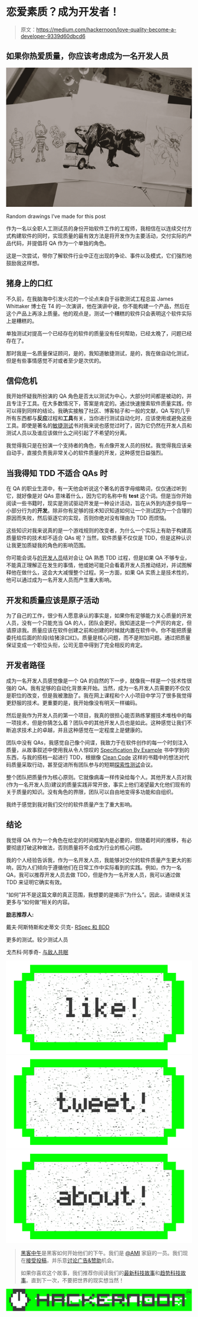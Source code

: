 # 恋爱素质？成为开发者！

> 原文：<https://medium.com/hackernoon/love-quality-become-a-developer-9339d60dbcd6>

## 如果你热爱质量，你应该考虑成为一名开发人员

![](img/87f3791083d94ebe11b9ad34b38674af.png)

Random drawings I’ve made for this post

作为一名以全职人工测试员的身份开始软件工作的工程师，我相信在以连续交付方式构建软件的同时，实现质量的最有效方法是将开发作为主要活动，交付实际的产品代码，并提倡将 QA 作为一个单独的角色。

这是一次尝试，带你了解软件行业中正在出现的争论、事件以及模式，它们强烈地鼓励我这样想。

## **猪身上的口红**

不久前，在我脑海中引发火花的一个论点来自于谷歌测试工程总监 James Whittaker 博士在 T4 的一次演讲，他在演讲中说，你不能构建一个产品，然后在这个产品上再涂上质量。他的观点是，测试一个糟糕的软件只会表明这个软件实际上是糟糕的。

单独测试对提高一个已经存在的软件的质量没有任何帮助，已经太晚了，问题已经存在了。

那时我是一名质量保证顾问，是的，我知道敏捷测试，是的，我在做自动化测试，但是有些事情感觉不对或者至少是次优的。

## 信仰危机

我开始怀疑我所扮演的 QA 角色是否太以测试为中心，大部分时间都是被动的，并且专注于工具。在大多数情况下，答案是肯定的。通过快速搜索软件质量实践，你可以得到同样的结论。我确实接触了社区、博客帖子和一般的文献，QA 写的几乎所有东西都与**反应**过程和**工具**有关，当你进行测试自动化时，应该使用或避免这些工具。即使是著名的[敏捷测试](https://www.amazon.com.br/Agile-Testing-Practical-Addison-Wesley-Signature-ebook/dp/B001QL5N4K)书对我来说也感觉过时了，因为它仍然在开发人员和测试人员以及谁应该做什么之间引起了不希望的分离。

我觉得我只是在扮演一个支持者的角色，有点像开发人员的拐杖。我觉得我应该亲自动手，直接负责我非常关心的软件质量的开发，这种感觉日益强烈。

## 当我得知 TDD 不适合 QAs 时

在 QA 的职业生涯中，有一天他会听说这个著名的首字母缩略词，仅仅通过听到它，就好像是对 QAs 意味着什么，因为它的名称中有 **test** 这个词。但是当你开始阅读一些书籍时，现实是测试驱动开发是一种设计活动，旨在从外到内逐步指导一小部分行为的**开发**。除非你有足够的技术知识知道如何让一个测试因为一个合理的原因而失败，然后驱逐它的实现，否则你绝对没有理由为 TDD 而烦恼。

这些知识对我来说真的是一个游戏规则的改变者，为什么一个实际上有助于构建高质量软件的技术却不适合 QAs 呢？当然，软件质量不仅仅是 TDD，但是这种认识让我更加质疑我的角色的影响范围。

你可能会说与[的开发人员](https://hackernoon.com/tagged/developer)结对会让 QA 熟悉 TDD 过程，但是如果 QA 不够专业，不能真正理解正在发生的事情，他或她可能只会看着开发人员推动结对，并试图解释他在做什么，这会大大减慢整个过程。另一方面，如果 QA 实质上是技术性的，他可以通过成为一名开发人员而产生重大影响。

## 开发和质量应该是原子活动

为了自己的工作，很少有人愿意承认的事实是，如果你有足够能力关心质量的开发人员，没有一个只能充当 QA 的人，团队会更好。我知道这是一个严厉的肯定，但请原谅我。质量应该在软件创建之前和创建的时候就内置在软件中。你不能把质量委托给后面的阶段(给猪涂口红)。质量是核心问题，而不是附加问题。通过把质量保证变成一个职位头衔，公司无意中得到了完全相反的肯定。

## **开发者路径**

成为一名开发人员感觉像是一个 QA 的自然的下一步，就像我一样是一个技术性很强的 QA。我有足够的自动化背景来开始。当然，成为一名开发人员需要的不仅仅是职位的改变，但是我被激励了。我在网上课程和个人小项目中学习了很多我觉得更舒服的技术。更重要的是，我开始像没有明天一样编码。

然后是我作为开发人员的第一个项目，我真的很担心能否熟练掌握技术堆栈中的每一项技术，但是你猜怎么着？团队中的其他开发人员也是如此。这种感觉让我们不断追求技术上的卓越，并且这种感觉在一定程度上是健康的。

团队中没有 QAs，我感觉自己像个间谍，我致力于在软件创作的每一个时刻注入质量，从故事叙述中使用我从令人惊叹的 [Specification By Example](https://www.amazon.com.br/Specification-Example-Successful-Deliver-Software/dp/1617290084/ref=sr_1_1?s=books&ie=UTF8&qid=1477261235&sr=1-1&keywords=specification+by+example) 书中学到的东西，与我的搭档一起进行 TDD，根据像 [Clean Code](https://www.amazon.com.br/Clean-Code-Handbook-Software-Craftsmanship-ebook/dp/B001GSTOAM/ref=sr_1_1?s=books&ie=UTF8&qid=1477261804&sr=1-1&keywords=clean+code) 这样的书籍中的想法对代码质量采取行动，甚至促进所有团队参与的短期[探索性测试](https://en.wikipedia.org/wiki/Exploratory_testing)会议。

整个团队把质量作为核心原则。它就像病毒一样传染给每个人。其他开发人员对我(作为一名开发人员)建议的质量实践非常开放，事实上他们渴望最大化他们现有的关于质量的知识。没有角色的界限，团队可以自由地变得多功能和自组织。

我终于感觉到我对我们交付的软件质量产生了重大影响。

## 结论

我觉得 QA 作为一个角色在给定的时间框架内是必要的，但随着时间的推移，有必要彻底打破这种做法，否则质量将不会成为行业的核心问题。

我的个人经验告诉我，作为一名开发人员，我能够对交付的软件质量产生更大的影响，因为人们倾向于遵循他们在日常工作中实际看到的实践。例如，作为一名 QA，我可以推荐开发人员去做 TDD，但是作为一名开发人员，我可以通过做 TDD 来证明它确实有效。

“如何”并不是这篇文章的真正范围，我想要的是揭示“为什么”。因此，请继续关注更多与“如何做”相关的内容。

**励志推荐人:**

戴夫·阿斯特斯和史蒂文·贝克- [RSpec 和 BDD](https://www.infoq.com/interviews/Dave-Astels-and-Steven-Baker)

更多的测试。较少测试人员

戈杰科·阿季奇- [与敌人共眠](https://gojko.net/2012/02/17/sleeping-with-the-enemy-video/)

[![](img/50ef4044ecd4e250b5d50f368b775d38.png)](http://bit.ly/HackernoonFB)[![](img/979d9a46439d5aebbdcdca574e21dc81.png)](https://goo.gl/k7XYbx)[![](img/2930ba6bd2c12218fdbbf7e02c8746ff.png)](https://goo.gl/4ofytp)

> [黑客中午](http://bit.ly/Hackernoon)是黑客如何开始他们的下午。我们是 [@AMI](http://bit.ly/atAMIatAMI) 家庭的一员。我们现在[接受投稿](http://bit.ly/hackernoonsubmission)，并乐意[讨论广告&赞助](mailto:partners@amipublications.com)机会。
> 
> 如果你喜欢这个故事，我们推荐你阅读我们的[最新科技故事](http://bit.ly/hackernoonlatestt)和[趋势科技故事](https://hackernoon.com/trending)。直到下一次，不要把世界的现实想当然！

[![](img/be0ca55ba73a573dce11effb2ee80d56.png)](https://goo.gl/Ahtev1)